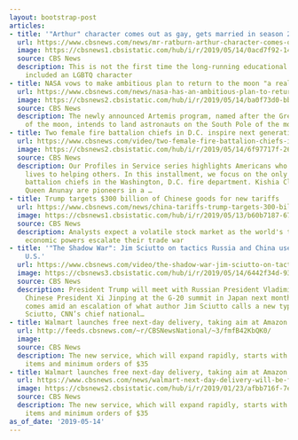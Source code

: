 ```yaml
---
layout: bootstrap-post
articles:
- title: '"Arthur" character comes out as gay, gets married in season 22 premiere'
  url: https://www.cbsnews.com/news/mr-ratburn-arthur-character-comes-out-as-gay-gets-married-in-season-22-premiere/
  image: https://cbsnews1.cbsistatic.com/hub/i/r/2019/05/14/0acd7f92-1433-42eb-9266-e59e9c4f5694/thumbnail/1200x630/35b032376af9aa760f0db2d65844bf63/screen-shot-2019-05-14-at-7-42-25-am.png
  source: CBS News
  description: This is not the first time the long-running educational cartoon has
    included an LGBTQ character
- title: NASA vows to make ambitious plan to return to the moon "a reality"
  url: https://www.cbsnews.com/news/nasa-has-an-ambitious-plan-to-return-to-the-moon-but-its-going-to-need-a-lot-more-money/
  image: https://cbsnews2.cbsistatic.com/hub/i/r/2019/05/14/ba0f73d0-bbcf-4895-9e3b-2dddb38e5796/thumbnail/1200x630/19e051328e80393497137d65f6d362d2/e9-strassmann-moon-mission-price-frame-2128.jpg
  source: CBS News
  description: The newly announced Artemis program, named after the Greek goddess
    of the moon, intends to land astronauts on the South Pole of the moon by 2024
- title: Two female fire battalion chiefs in D.C. inspire next generation
  url: https://www.cbsnews.com/video/two-female-fire-battalion-chiefs-in-dc-inspire-next-generation/
  image: https://cbsnews2.cbsistatic.com/hub/i/r/2019/05/14/6f97717f-2648-471c-93e1-818b0664071a/thumbnail/1200x630/d427d078550bb3867e2df4c66c1619d6/0514-ctm-femalefirefighters-crawford-1849915-640x360.jpg
  source: CBS News
  description: Our Profiles in Service series highlights Americans who dedicate their
    lives to helping others. In this installment, we focus on the only two female
    battalion chiefs in the Washington, D.C. fire department. Kishia Clemencia and
    Queen Anunay are pioneers in a …
- title: Trump targets $300 billion of Chinese goods for new tariffs
  url: https://www.cbsnews.com/news/china-tariffs-trump-targets-300-billion-of-chinese-goods-for-new-tariffs/
  image: https://cbsnews1.cbsistatic.com/hub/i/r/2019/05/13/b60b7187-672f-4d4d-9368-6d3572720f7d/thumbnail/1200x630g2/5e5bff8d28c5e0535fbdd99d89b4191f/gettyimages-1148896534-594x594.jpg
  source: CBS News
  description: Analysts expect a volatile stock market as the world's two biggest
    economic powers escalate their trade war
- title: '"The Shadow War": Jim Sciutto on tactics Russia and China use to attack
    U.S.'
  url: https://www.cbsnews.com/video/the-shadow-war-jim-sciutto-on-tactics-russia-and-china-use-to-attack-us/
  image: https://cbsnews3.cbsistatic.com/hub/i/r/2019/05/14/6442f34d-9331-4047-acb2-004cc712d3b2/thumbnail/1200x630/e23dc793694371d48708ec4ec1a8e1cd/0514-ctm-jimscuttio-1849905-640x360.jpg
  source: CBS News
  description: President Trump will meet with Russian President Vladimir Putin and
    Chinese President Xi Jinping at the G-20 summit in Japan next month. The meeting
    comes amid an escalation of what author Jim Sciutto calls a new type of warfare.
    Sciutto, CNN’s chief national…
- title: Walmart launches free next-day delivery, taking aim at Amazon
  url: http://feeds.cbsnews.com/~r/CBSNewsNational/~3/fmfB42KbQK0/
  image: 
  source: CBS News
  description: The new service, which will expand rapidly, starts with 220,000 popular
    items and minimum orders of $35
- title: Walmart launches free next-day delivery, taking aim at Amazon
  url: https://www.cbsnews.com/news/walmart-next-day-delivery-will-be-free-taking-aim-at-amazon/
  image: https://cbsnews2.cbsistatic.com/hub/i/r/2019/01/23/afbb716f-7e4b-4b62-a0e4-9dbdfbe9a4e9/thumbnail/1200x630/e6b203f27c7478275448967d3b7d5756/gettyimages-1090969658.jpg
  source: CBS News
  description: The new service, which will expand rapidly, starts with 220,000 popular
    items and minimum orders of $35
as_of_date: '2019-05-14'
---
```


